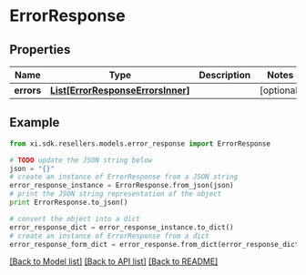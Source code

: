 # ErrorResponse


## Properties

Name | Type | Description | Notes
------------ | ------------- | ------------- | -------------
**errors** | [**List[ErrorResponseErrorsInner]**](ErrorResponseErrorsInner.md) |  | [optional] 

## Example

```python
from xi.sdk.resellers.models.error_response import ErrorResponse

# TODO update the JSON string below
json = "{}"
# create an instance of ErrorResponse from a JSON string
error_response_instance = ErrorResponse.from_json(json)
# print the JSON string representation of the object
print ErrorResponse.to_json()

# convert the object into a dict
error_response_dict = error_response_instance.to_dict()
# create an instance of ErrorResponse from a dict
error_response_form_dict = error_response.from_dict(error_response_dict)
```
[[Back to Model list]](../README.md#documentation-for-models) [[Back to API list]](../README.md#documentation-for-api-endpoints) [[Back to README]](../README.md)


